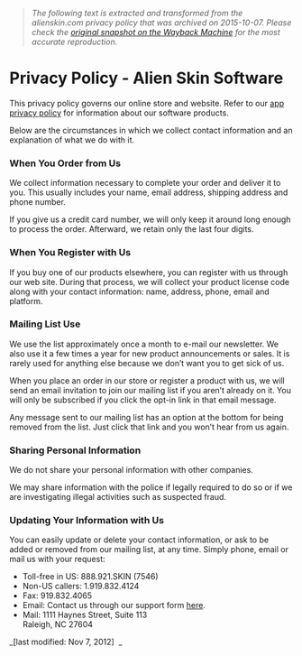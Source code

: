 > *The following text is extracted and transformed from the alienskin.com privacy policy that was archived on 2015-10-07. Please check the [original snapshot on the Wayback Machine](https://web.archive.org/web/20151007234256id_/http%3A//www.alienskin.com/company/privacy-policy) for the most accurate reproduction.*

# Privacy Policy - Alien Skin Software

This privacy policy governs our online store and website. Refer to our [app privacy policy](https://web.archive.org/company/app-privacy-policy/ "App Privacy Policy") for information about our software products.

Below are the circumstances in which we collect contact information and an explanation of what we do with it.

### When You Order from Us

We collect information necessary to complete your order and deliver it to you. This usually includes your name, email address, shipping address and phone number.

If you give us a credit card number, we will only keep it around long enough to process the order. Afterward, we retain only the last four digits.

### When You Register with Us

If you buy one of our products elsewhere, you can register with us through our web site. During that process, we will collect your product license code along with your contact information: name, address, phone, email and platform.

### Mailing List Use

We use the list approximately once a month to e-mail our newsletter. We also use it a few times a year for new product announcements or sales. It is rarely used for anything else because we don’t want you to get sick of us.

When you place an order in our store or register a product with us, we will send an email invitation to join our mailing list if you aren’t already on it. You will only be subscribed if you click the opt-in link in that email message.

Any message sent to our mailing list has an option at the bottom for being removed from the list. Just click that link and you won’t hear from us again.

### Sharing Personal Information

We do not share your personal information with other companies.

We may share information with the police if legally required to do so or if we are investigating illegal activities such as suspected fraud.

### Updating Your Information with Us

You can easily update or delete your contact information, or ask to be added or removed from our mailing list, at any time. Simply phone, email or mail us with your request:

  * Toll-free in US: 888.921.SKIN (7546)
  * Non-US callers: 1.919.832.4124
  * Fax: 919.832.4065
  * Email: Contact us through our support form [here](http://support.alienskin.com/).
  * Mail: 1111 Haynes Street, Suite 113  
Raleigh, NC 27604



 _[last modified: Nov 7, 2012]  _
